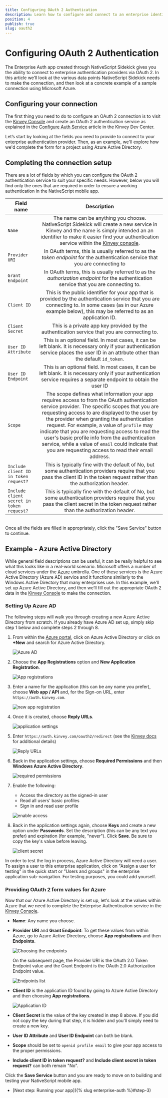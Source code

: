 ```yaml
---
title: Configuring OAuth 2 Authentication
description: Learn how to configure and connect to an enterprise identity provider using OAuth 2.
position: 4
publish: true
slug: oauth2
---
```


# Configuring OAuth 2 Authentication

The Enterprise Auth app created through NativeScript Sidekick gives you the ability to connect to enterprise authentication providers via OAuth 2. In this article we’ll look at the various data points NativeScript Sidekick needs to make the connection, and then look at a concrete example of a sample connection using Microsoft Azure.

## Configuring your connection

The first thing you need to do to configure an OAuth 2 connection is to visit the [Kinvey Console](https://console.kinvey.com) and create an OAuth 2 authentication service as explained in the [Configure Auth Service](https://devcenter.kinvey.com/nativescript/guides/mobile-identity-connect#sso) article in the Kinvey Dev Center.

Let’s start by looking at the fields you need to provide to connect to your enterprise authentication provider. Then, as an example, we'll explore how we'd complete the form for a project using Azure Active Directory.

## Completing the connection setup

There are a lot of fields by which you can configure the OAuth 2 authentication service to suit your specific needs. However, below you will find only the ones that are required in order to ensure a working authentication in the NativeScript mobile app.

<table>
	<thead>
		<tr>
			<th style="width: 20%">Field name</th>
			<th align="center">Description</th>
		</tr>
	</thead>
	<tbody>
		<tr>
			<td><code>Name</code></td>
			<td align="center">The name can be anything you choose. NativeScript Sidekick will create a new service in Kinvey and the name is simply intended an an identifier to make it easier find your authentication service within the <a href="https://console.kinvey.com/">Kinvey console</a>.</td>
		</tr>
		<tr>
			<td><code>Provider URI</code></td>
			<td align="center">In OAuth terms, this is usually referred to as the <em>token endpoint</em> for the authentication service that you are connecting to</td>
		</tr>
		<tr>
			<td><code>Grant Endpoint</code></td>
			<td align="center">In OAuth terms, this is usually referred to as the <em>authorization endpoint</em> for the authentication service that you are connecting to.</td>
		</tr>
		<tr>
			<td><code>Client ID</code></td>
			<td align="center">This is the public identifier for your app that is provided by the authentication service that you are connecting to. In some cases (as in our Azure example below), this may be referred to as an application ID.</td>
		</tr>
		<tr>
			<td><code>Client Secret</code></td>
			<td align="center">This is a private app key provided by the authentication service that you are connecting to.</td>
		</tr>
		<tr>
			<td><code>User ID Attribute</code></td>
			<td align="center">This is an optional field. In most cases, it can be left blank. It is necessary only if your authentication service places the user ID in an attrbute other than the default <code>id_token</code>.</td>
		</tr>
		<tr>
			<td><code>User ID Endpoint</code></td>
			<td align="center">This is an optional field. In most cases, it can be left blank. It is necessary only if your authentication service requires a separate endpoint to obtain the user ID</td>
		</tr>
		<tr>
			<td><code>Scope</code></td>
			<td align="center">The scope defines what information your app requires access to from the OAuth authentication service provider. The specific scopes that you are requesting access to are displayed to the user by the provider when granting the authentication request. For example, a value of <code>profile</code> may indicate that you are requesting access to read the user's basic profile info from the authentication service, while a value of <code>email</code> could indicate that you are requesting access to read their email address.</td>
		</tr>
		<tr>
			<td><code>Include client ID in token request?</code></td>
			<td align="center">This is typically fine with the default of No, but some authentication providers require that you pass the client ID in the token request rather than the authorization header.</td>
		</tr>
		<tr>
			<td><code>Include client secret in token request?</code></td>
			<td align="center">This is typically fine with the default of No, but some authentication providers require that you pass the client secret in the token request rather than the authorization header.</td>
		</tr>
	</tbody>
</table>

<br/>
Once all the fields are filled in appropriately, click the "Save Service" button to continue.

## Example - Azure Active Directory

While general field descriptions can be useful, it can be really helpful to see what this looks like in a real-world scenario. Microsoft offers a number of cloud services under the [Azure](https://azure.microsoft.com/en-us/) umbrella. One of these services is the Azure Active Directory (Azure AD) service and it functions similarly to the Windows Active Directory that many enterprises use. In this example, we'll set up Azure Active Directory, and then we’ll fill out the appropriate OAuth 2 data in the [Kinvey Console](https://console.kinvey.com) to make the connection.

### Setting Up Azure AD

The following steps will walk you through creating a new Azure Active Directory from scratch. If you already have Azure AD set up, simply skip step 1 below and complete steps 2 through 8.

1. From within the [Azure portal](https://portal.azure.com), click on Azure Active Directory or click on **+New** and search for Azure Active Directory.

	![Azure AD](../../img/enterprise-auth/AzureAD.png)

2. Choose the **App Registrations** option and **New Application Registration**.
	
	![App registrations](../../img/enterprise-auth/new-app-registration.png)
	
3. Enter a name for the application (this can be any name you prefer), choose **Web app / API** and, for the Sign-on URL, enter `https://auth.kinvey.com`.

	![new app registration](../../img/enterprise-auth/create-application.png)

4. Once it is created, choose **Reply URLs**.

	![application settings](../../img/enterprise-auth/application-settings.png)

5. Enter `https://auth.kinvey.com/oauth2/redirect` (see the [Kinvey docs](https://devcenter.kinvey.com/html5/guides/mobile-identity-connect#ConfiguringyourOAuth2IdentityProvidertoacceptKinveyRequests) for additional details)

	![Reply URLs](../../img/enterprise-auth/reply-urls.png)

6. Back in the application settings, choose **Required Permissions** and then **Windows Azure Active Directory**.

	![required permissions](../../img/enterprise-auth/required-permissions.png)

7. Enable the following:

	* Access the directory as the signed-in user
	* Read all users' basic profiles
	* Sign in and read user profile

	![enable access](../../img/enterprise-auth/enable-access.png)

8. Back in the application settings again, choose **Keys** and create a new option under **Passwords**. Set the description (this can be any text you prefer) and expiration (for example, "never"). Click **Save**. Be sure to copy the key's value before leaving.

	![client secret](../../img/enterprise-auth/client-secret.png)

In order to test the log in process, Azure Active Directory will need a user. To assign a user to this enterprise application, click on "Assign a user for testing" in the quick start or "Users and groups" in the enterprise application sub-navigation. For testing purposes, you could add yourself.

### Providing OAuth 2 form values for Azure

Now that our Azure Active Directory is set up, let's look at the values within Azure that we need to complete the Enterprise Authentication service in the [Kinvey Console](https://console.kinvey.com).

* **Name**: Any name you choose.
* **Provider URI** and **Grant Endpoint**: To get these values from within Azure, go to Azure Active Directory, choose **App registrations** and then **Endpoints**.

  ![Choosing the endpoints](../../img/enterprise-auth/endpoints1.png)

  On the subsequent page, the Provider URI is the OAuth 2.0 Token Endpoint value and the Grant Endpoint is the OAuth 2.0 Authorization Endpoint value.

  ![Endpoints list](../../img/enterprise-auth/endpoints2.png)

* **Client ID** is the application ID found by going to Azure Active Directory and then choosing **App registrations**.

  ![Application ID](../../img/enterprise-auth/applicationID.png)

* **Client Secret** is the value of the key created in step 8 above. If you did not copy the key during that step, it is hidden and you'll simply need to create a new key.
* **User ID Attribute** and **User ID Endpoint** can both be blank.
* **Scope** should be set to `openid profile email` to give your app access to the proper permissions.
* **Include client ID in token request?** and **Include client secret in token request?** can both remain "No".

Click the **Save Service** button and you are ready to move on to building and testing your NativeScript mobile app.

* [Next step: Running your app]({% slug enterprise-auth %}#step-3)